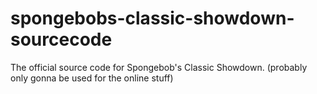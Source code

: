 # spongebobs-classic-showdown-sourcecode
The official source code for Spongebob's Classic Showdown. (probably only gonna be used for the online stuff)
